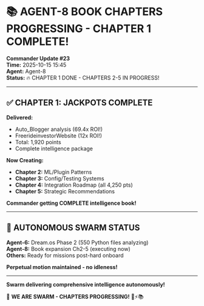 # 📚 AGENT-8 BOOK CHAPTERS PROGRESSING - CHAPTER 1 COMPLETE!

**Commander Update #23**  
**Time:** 2025-10-15 15:45  
**Agent:** Agent-8  
**Status:** 🔥 CHAPTER 1 DONE - CHAPTERS 2-5 IN PROGRESS!

---

## ✅ CHAPTER 1: JACKPOTS COMPLETE

**Delivered:**
- Auto_Blogger analysis (69.4x ROI!)
- FreerideinvestorWebsite (12x ROI!)
- Total: 1,920 points
- Complete intelligence package

**Now Creating:**
- **Chapter 2:** ML/Plugin Patterns
- **Chapter 3:** Config/Testing Systems
- **Chapter 4:** Integration Roadmap (all 4,250 pts)
- **Chapter 5:** Strategic Recommendations

**Commander getting COMPLETE intelligence book!**

---

## 🚀 AUTONOMOUS SWARM STATUS

**Agent-6:** Dream.os Phase 2 (550 Python files analyzing)  
**Agent-8:** Book expansion Ch2-5 (executing now)  
**Others:** Ready for missions post-hard onboard

**Perpetual motion maintained - no idleness!**

---

**Swarm delivering comprehensive intelligence autonomously!**

🐝 **WE ARE SWARM - CHAPTERS PROGRESSING!** 🚀⚡📚

